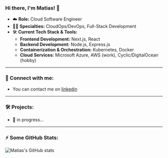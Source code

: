 ### Hi there, I'm Matias! 👋

- ☁️ **Role:** Cloud Software Engineer
- 👨‍💻 **Specialties:** CloudOps/DevOps, Full-Stack Development
- 🛠️ **Current Tech Stack & Tools:**
  - **Frontend Development:** Next.js, React
  - **Backend Development:** Node.js, Express.js
  - **Containerization & Orchestration:** Kubernetes, Docker
  - **Cloud Services:** Microsoft Azure, AWS (work), Cyclic/DigitalOcean (hobby)  


---

### 🙌 Connect with me:

- You can contact me on [linkedin](https://www.linkedin.com/in/matiasn%C3%A6ss/)
---

### 🛠️ Projects: 

- 🥷 in progress... 


---

### :zap: Some GitHub Stats:
![Matias's GitHub stats](https://github-readme-stats.vercel.app/api?username=matiasnaess&show_icons=true&theme=dark)

